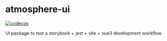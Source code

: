 # atmosphere-ui

[![codecov](https://codecov.io/gh/jesusantguerrero/atmosphere-ui/branch/master/graph/badge.svg?token=OG0HEUNU59)](https://codecov.io/gh/jesusantguerrero/atmosphere-ui)


UI package to test a storybook + jest + vite + vue3 development workflow